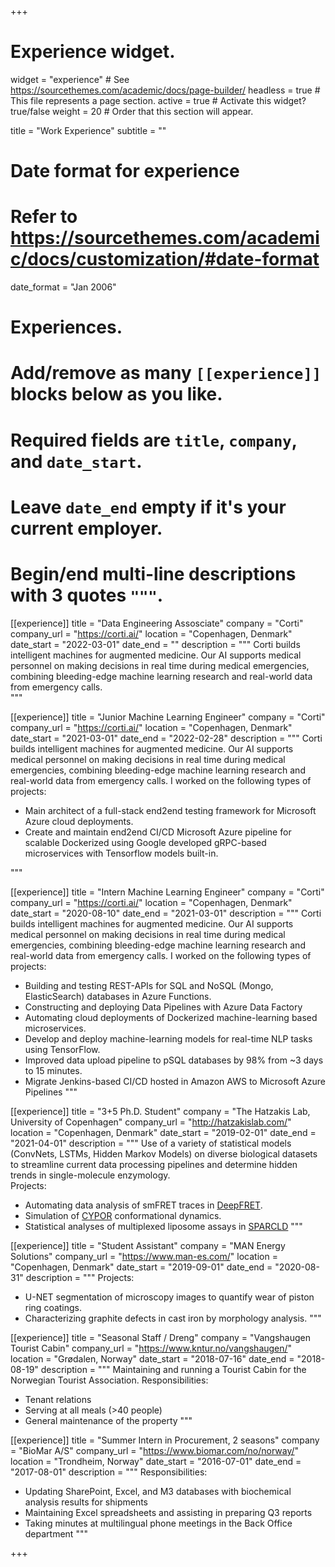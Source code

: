 +++
# Experience widget.
widget = "experience"  # See https://sourcethemes.com/academic/docs/page-builder/
headless = true  # This file represents a page section.
active = true  # Activate this widget? true/false
weight = 20  # Order that this section will appear.

title = "Work Experience"
subtitle = ""

# Date format for experience
#   Refer to https://sourcethemes.com/academic/docs/customization/#date-format
date_format = "Jan 2006"

# Experiences.
#   Add/remove as many `[[experience]]` blocks below as you like.
#   Required fields are `title`, `company`, and `date_start`.
#   Leave `date_end` empty if it's your current employer.
#   Begin/end multi-line descriptions with 3 quotes `"""`.


 [[experience]]
   title = "Data Engineering Assosciate"
   company = "Corti"
   company_url = "https://corti.ai/"
   location = "Copenhagen, Denmark"
   date_start = "2022-03-01"
   date_end = ""
   description = """
   Corti builds intelligent machines for augmented medicine.
   Our AI supports medical personnel on making decisions in real time during medical emergencies, combining bleeding-edge machine learning research and real-world data from emergency calls.   
   """
  


 [[experience]]
   title = "Junior Machine Learning Engineer"
   company = "Corti"
   company_url = "https://corti.ai/"
   location = "Copenhagen, Denmark"
   date_start = "2021-03-01"
   date_end = "2022-02-28"
   description = """
   Corti builds intelligent machines for augmented medicine.
   Our AI supports medical personnel on making decisions in real time during medical emergencies, combining bleeding-edge machine learning research and real-world data from emergency calls.
   I worked on the following types of projects:
   - Main architect of a full-stack end2end testing framework for Microsoft Azure cloud deployments.
   - Create and maintain end2end CI/CD Microsoft Azure pipeline for scalable Dockerized using Google developed gRPC-based microservices with Tensorflow models built-in. 
   
   """
  
 [[experience]]
   title = "Intern Machine Learning Engineer"
   company = "Corti"
   company_url = "https://corti.ai/"
   location = "Copenhagen, Denmark"
   date_start = "2020-08-10"
   date_end = "2021-03-01"
   description = """
   Corti builds intelligent machines for augmented medicine.
   Our AI supports medical personnel on making decisions in real time during medical emergencies, combining bleeding-edge machine learning research and real-world data from emergency calls.
   I worked on the following types of projects:
   - Building and testing REST-APIs for SQL and NoSQL (Mongo, ElasticSearch) databases in Azure Functions.
   - Constructing and deploying Data Pipelines with Azure Data Factory
   - Automating cloud deployments of Dockerized machine-learning based microservices.
   - Develop and deploy machine-learning models for real-time NLP tasks using TensorFlow.
   - Improved data upload pipeline to pSQL databases by 98% from ~3 days to 15 minutes.
   - Migrate Jenkins-based CI/CD hosted in Amazon AWS to Microsoft Azure Pipelines
   """



[[experience]]
  title = "3+5 Ph.D. Student"
  company = "The Hatzakis Lab, University of Copenhagen"
  company_url = "http://hatzakislab.com/"
  location = "Copenhagen, Denmark"
  date_start = "2019-02-01"
  date_end = "2021-04-01"
  description = """
  Use of a variety of statistical models (ConvNets, LSTMs, Hidden Markov Models) on diverse biological datasets to streamline current data processing pipelines and determine hidden trends in single-molecule enzymology.  
  Projects:  
  - Automating data analysis of smFRET traces in [DeepFRET](publication/deep-fret/).
  - Simulation of [CYPOR](publication/por) conformational dynamics.
  - Statistical analyses of multiplexed liposome assays in [SPARCLD](https://doi.org/10.1101/2021.01.19.427313)
  """


[[experience]]
  title = "Student Assistant"
  company = "MAN Energy Solutions"
  company_url = "https://www.man-es.com/"
  location = "Copenhagen, Denmark"
  date_start = "2019-09-01"
  date_end = "2020-08-31"
  description = """
  Projects:
  - U-NET segmentation of microscopy images to quantify wear of piston ring coatings.
  - Characterizing graphite defects in cast iron by morphology analysis.
  """

[[experience]]
  title = "Seasonal Staff / Dreng"
  company = "Vangshaugen Tourist Cabin"
  company_url = "https://www.kntur.no/vangshaugen/"
  location = "Grødalen, Norway"
  date_start = "2018-07-16"
  date_end = "2018-08-19"
  description = """
  Maintaining and running a Tourist Cabin for the Norwegian Tourist Association.
  Responsibilities:
  - Tenant relations
  - Serving at all meals (>40 people)
  - General maintenance of the property
  """

[[experience]]
  title = "Summer Intern in Procurement, 2 seasons"
  company = "BioMar A/S"
  company_url = "https://www.biomar.com/no/norway/"
  location = "Trondheim, Norway"
  date_start = "2016-07-01"
  date_end = "2017-08-01"
  description = """
  Responsibilities:
  - Updating SharePoint, Excel, and M3 databases with biochemical analysis results for shipments
  - Maintaining Excel spreadsheets and assisting in preparing Q3 reports
  - Taking minutes at multilingual phone meetings in the Back Office department
  """


+++
